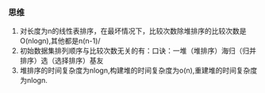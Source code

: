 ### 思维

1. 对长度为n的线性表排序，在最坏情况下，比较次数除堆排序的比较次数是O(nlogn),其他都是n(n-1)/
2. 初始数据集排列顺序与比较次数无关的有：口诀：一堆（堆排序）海归（归并排序）选（选择排序）基友
3. 堆排序的时间复杂度为nlogn,构建堆的时间复杂度为o(n),重建堆的时间复杂度为nlogn.

